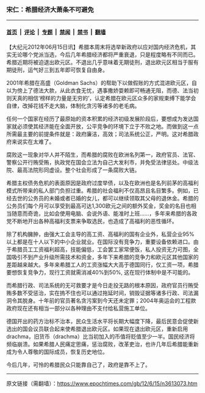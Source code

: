 ### 宋仁：希腊经济大萧条不可避免

---

#### [首页](../../../..?n3613073) &nbsp;|&nbsp; [评论](../../../../../epoch-comment?n3613073) &nbsp;|&nbsp; [专题](../../../../../epoch-special?n3613073) &nbsp;|&nbsp; [禁闻](../../../../../epoch-news?n3613073) &nbsp;|&nbsp; [禁书](../../../../../books?n3613073) &nbsp;|&nbsp; [翻墙](https://github.com/gfw-breaker/nogfw/blob/master/README.md?n3613073)


<div class="post_content" id="artbody" itemprop="articleBody">
 <!-- article content begin -->
 <p>
  【大纪元2012年06月15日讯】希腊本周末将选举新政府以应对国内经济危机，其实无论哪个党派当选，今后几年希腊经济都将严重衰退，只是程度略有不同而已。希腊近期将被迫退出欧元区。不退出几乎意味着无期徒刑，退出欧元区相当于服有期徒刑，运气好三到五年即可恢复自由身。
 </p>
 <p>
  2001年希腊在高盛（Goldman Sachs）的帮助下以做假账的方式混进欧元区，自以为傍上了德法大款，从此衣食无忧，遇事撒娇耍赖即可畅通无阻，而德、法当初则天真的相信‘榜样的力量是无穷的’，认定希腊在欧元区众多的家规束缚下能学会自律，改掉花钱不走大脑，体制化贪污等诸多的老毛病。
 </p>
 <p>
  任何一个国家在经历了最原始的资本积累的经济初级发展阶段后，要想成为发达国家就必须使其经济能在全面开放，公平竞争的环境下立于不败之地。而做到这一点所需最主要的前提条件就是：政府廉洁，高效；司法系统公正，严明。这对希腊政府来说实在太难了。
 </p>
 <p>
  腐败这一现象对华人并不陌生，而希腊的腐败在欧洲名列第一，政府官员、法官、警察公开行贿受贿，执政党在国会立法为自己大发利市，并免受法律惩处。中级法院、最高法院形同虚设。整个社会形成了一条腐败大链。
 </p>
 <p>
  希腊主权债务危机的表面原因是政府过度举债，以及在欧洲也是名列前茅的高福利模式所带来的私人部门负担过重。希腊的社会福利不仅高昂且名目繁多。例如，已经去世的公务员的未婚或者已婚的女儿，都可以继续领取其父母的退休金。希腊的公务员们每个月可以享受到最高可达1,300欧元之间的额外奖金，奖金的名目也相当随意而奇诡，比如会使用电脑、会说外语、能准时上班……，多年来希腊的各政党不断地开出各种高福利支票来争取选民，也造成了高福利的恶性循环。
 </p>
 <p>
  除了机构臃肿，由强大工会主导的高工资、高福利的国有企业外，私营企业95%以上都是在十人以下的中小企业就业。在国际没有竞争力，重要设备依赖进口。由于希腊员工工资福利超高，技能偏低，工会罢工家常便饭，私人投资无力可图，全国吸引不到产业升级所需技术和资金，多年下来希腊的竞争力和欧元区其他国家的差距越来越大。多年来希腊工人的工资涨幅大大高于德国同行，仅工资一项，希腊要想恢复竞争力，现行工资就需消减40%到50%, 这在现行体制中是不可能的。
 </p>
 <p>
  而希腊行政、司法系统的无可救要才是今日走投无路的根本原因，政府官员行贿受贿多数不受惩治，实在摀不住也可以通过拖延时间，销毁证据等诸多行政、司法漏洞令其脱身。十年前的官员著名贪污案到今天还未定罪；2004年奥运会的工程款政府现在还有相当一部分以各种理由不支付给私营施工单位。
 </p>
 <p>
  德国开出的药方治标不治本，民众生活水平将长期大幅度下降，最后民意会促使新选出的国会议员联合起来使希腊退出欧元区。如果现在退出欧元区，重新启用drachma，旧货币（drachma）比当初加入的币值将贬值至少一半。国民经济将频临崩溃。如果希腊人民痛定思痛，惩治腐败，改革吏治，也许几年后希腊能重新成为令人尊敬的国际成员，恢复历史地位。
 </p>
 <p>
  今后几年，可怜的希腊民众只能靠自己了，政府是靠不上了。
 </p>
 <!-- article content end -->
 <div id="below_article_ad">
 </div>
</div>


---

原文链接（需翻墙）：https://www.epochtimes.com/gb/12/6/15/n3613073.htm